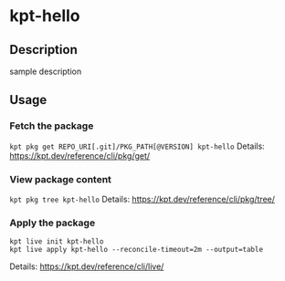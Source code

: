 # kpt-hello

## Description
sample description

## Usage

### Fetch the package
`kpt pkg get REPO_URI[.git]/PKG_PATH[@VERSION] kpt-hello`
Details: https://kpt.dev/reference/cli/pkg/get/

### View package content
`kpt pkg tree kpt-hello`
Details: https://kpt.dev/reference/cli/pkg/tree/

### Apply the package
```
kpt live init kpt-hello
kpt live apply kpt-hello --reconcile-timeout=2m --output=table
```
Details: https://kpt.dev/reference/cli/live/
